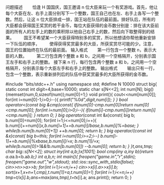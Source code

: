 问题描述
　　恰逢 H 国国庆，国王邀请 n 位大臣来玩一个有奖游戏。首先，他让每个大臣在左、右手上面分别写下一个整数，国王自己也在左、右手上各写一个整数。然后，让这 n 位大臣排成一排，国王站在队伍的最前面。排好队后，所有的大臣都会获得国王奖赏的若干金币，每位大臣获得的金币数分别是：排在该大臣前面的所有人的左手上的数的乘积除以他自己右手上的数，然后向下取整得到的结果。
　　国王不希望某一个大臣获得特别多的奖赏，所以他想请你帮他重新安排一下队伍的顺序，
　　使得获得奖赏最多的大臣，所获奖赏尽可能的少。注意，国王的位置始终在队伍的最前面。
输入格式
　　第一行包含一个整数 n，表示大臣的人数。
　　第二行包含两个整数 a 和 b，之间用一个空格隔开，分别表示国王左手和右手上的整数。 接下来 n 行，每行包含两个整数 a 和 b，之间用一个空格隔开，分别表示每个大臣左手和右手上的整数。
输出格式
　　输出只有一行，包含一个整数，表示重新排列后的队伍中获奖赏最多的大臣所获得的金币数。

#include "bits/stdc++.h"
using namespace std;
#define N 10000
struct big{
	static const int digit=4,base=10000;
	static char s[N<<2];
	int num[N];
	big(){memset(num,0,sizeof(num));num[0]=1;}
	void print(){
		cout<<num[num[0]];
		for(int i=num[0]-1;i>0;i--){
			printf("%0*d",digit,num[i]);
		}
	}
	bool operator<(const big &cmp)const{
		if(num[0]-cmp.num[0])return num[0]<cmp.num[0];
		for(int i=num[0];i>0;i--){
			if(num[i]-cmp.num[i])return num[i]<cmp.num[i];
		}
		return 0;
	}
	big operator*(const int &x)const{
		big b;
		b.num[0]=num[0];
		for(int i=1;i<=num[0];i++){
			b.num[i]+=num[i]*x,b.num[i+1]+=b.num[i]/base,b.num[i]%=base;
		}
		while(b.num[b.num[0]+1]) ++b.num[0];
		return b;
	}
	big operator/(const int &x)const{
		big b=*this;
		for(int i=num[0];i>=2;i--) b.num[i-1]+=b.num[i]%x*base,b.num[i]/=x;
		b.num[1]/=x;
		while(b.num[0]>1&&!b.num[b.num[0]]) --b.num[0];
		return b;
	}
}t,ans,tmp;
char big::s[N<<2];
struct iny{int a,b;}x[1001];
bool cmp(iny a,iny b){return a.a*a.b<b.a*b.b;}
int a,b,n;
int main(){
	freopen("game.in","r",stdin);
	freopen("game.out","w",stdout);
	std::ios::sync_with_stdio(false);
	cin>>n>>a>>b;
	for(int i=1;i<=n;i++) cin>>x[i].a>>x[i].b;
	sort(x+1,x+n+1,cmp),t.num[1]=a,t.num[0]=1;
	for(int i=1;i<=n;i++) tmp=t/x[i].b,ans=max(ans,tmp),t=t*x[i].a;
	ans.print();
	return 0;
}
